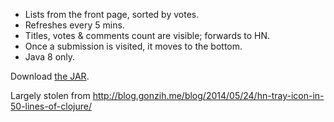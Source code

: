 - Lists from the front page, sorted by votes.
- Refreshes every 5 mins.
- Titles, votes & comments count are visible; forwards to HN.
- Once a submission is visited, it moves to the bottom.
- Java 8 only.

Download [the JAR](http://gcarrier.fr/hntray.jar).

Largely stolen from http://blog.gonzih.me/blog/2014/05/24/hn-tray-icon-in-50-lines-of-clojure/
